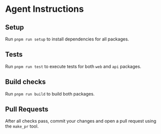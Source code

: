# Agent Instructions

## Setup
Run `pnpm run setup` to install dependencies for all packages.

## Tests
Run `pnpm run test` to execute tests for both `web` and `api` packages.

## Build checks
Run `pnpm run build` to build both packages.

## Pull Requests
After all checks pass, commit your changes and open a pull request using the `make_pr` tool.
